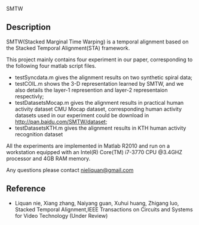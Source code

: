 SMTW

Description
----------------
SMTW(Stacked Marginal Time Warping) is a temporal alignment based on the Stacked Temporal Alignment(STA) framework.

This project mainly contains four experiment in our paper, corresponding to the following four matlab script files.

* testSyncdata.m gives the alignment results on two synthetic spiral data;
* testCOIL.m shows the 3-D representation learned by SMTW, and we also details the layer-1 represention and layer-2 representaion respectivly;
* testDatasetsMocap.m gives the alignment results in practical human activity dataset CMU Mocap dataset, corresponding human activity datasets used in our experiment could be download in http://pan.baidu.com/SMTW/dataset;
* testDatasetsKTH.m gives the alignment results in KTH human activity recognition dataset

All the experiments are implemented in Matlab R2010 and run on a workstation equipped with an Intel(R) Core(TM) i7-3770 CPU @3.4GHZ processor and 4GB RAM memory.

Any questions please contact nieliquan@gmail.com

Reference
----------------
- Liquan nie, Xiang zhang, Naiyang guan, Xuhui huang, Zhigang luo, Stacked Temporal Alignment,IEEE Transactions on Circuits and Systems for Video Technology (Under Review)